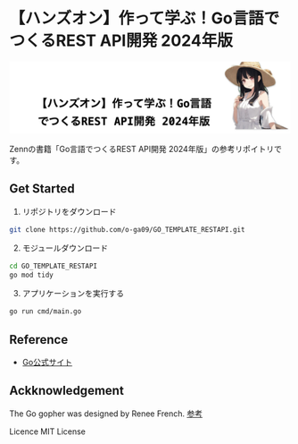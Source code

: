 # 【ハンズオン】作って学ぶ！Go言語でつくるREST API開発 2024年版

<img src="./docs/image.png">

Zennの書籍「Go言語でつくるREST API開発 2024年版」の参考リポイトリです。

## Get Started

1. リポジトリをダウンロード

```bash
git clone https://github.com/o-ga09/GO_TEMPLATE_RESTAPI.git
```



2. モジュールダウンロード

```bash
cd GO_TEMPLATE_RESTAPI
go mod tidy
```

3. アプリケーションを実行する

```bash
go run cmd/main.go
```

## Reference

- [Go公式サイト](https://go.dev/)

## Ackknowledgement

The Go gopher was designed by Renee French. [参考](http://reneefrench.blogspot.com/)

Licence MIT License
